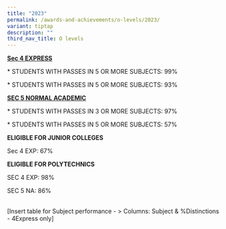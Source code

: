 ```yaml
---
title: "2023"
permalink: /awards-and-achievements/o-levels/2023/
variant: tiptap
description: ""
third_nav_title: O levels
---
```

<p><strong><u>Sec 4 EXPRESS</u></strong></p><p>* STUDENTS WITH PASSES IN 5 OR MORE SUBJECTS: 99%</p><p>* STUDENTS WITH PASSES IN 5 OR MORE SUBJECTS: 93%</p><p></p><p><strong><u>SEC 5 NORMAL ACADEMIC</u></strong></p><p>* STUDENTS WITH PASSES IN 3 OR MORE SUBJECTS: 97%</p><p>* STUDENTS WITH PASSES IN 5 OR MORE SUBJECTS: 57%</p><p><strong>ELIGIBLE FOR JUNIOR COLLEGES</strong></p><p>Sec 4 EXP: 67%</p><p><strong>ELIGIBLE FOR POLYTECHNICS</strong></p><p>SEC 4 EXP: 98%</p><p>SEC 5 NA: 86%</p><p><br>[Insert table for Subject performance - &gt; Columns: Subject &amp; %Distinctions - 4Express only]</p><p></p>
